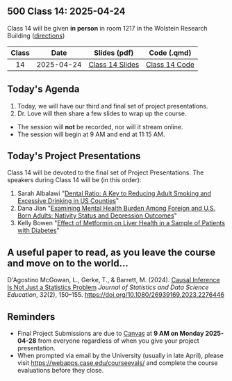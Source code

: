 ## 500 Class 14: 2025-04-24

Class 14 will be given **in person** in room 1217 in the Wolstein Research Building ([directions](https://case.edu/medicine/neurology/research/behavioral-health-research-group/directions-wolstein-research-building))

Class | Date | Slides (pdf) | Code (.qmd) 
:----: | :-----: | :-----------: | :--------:
14 | 2025-04-24 | [Class 14 Slides](https://github.com/THOMASELOVE/500-slides-2025/blob/main/500_slides14.pdf) | [Class 14 Code](https://github.com/THOMASELOVE/500-slides-2025/blob/main/500_slides14.qmd) 

## Today's Agenda

1. Today, we will have our third and final set of project presentations.
2. Dr. Love will then share a few slides to wrap up the course.

- The session will **not** be recorded, nor will it stream online.
- The session will begin at 9 AM and end at 11:15 AM.

## Today's Project Presentations

Class 14 will be devoted to the final set of Project Presentations. The speakers during Class 14 will be (in this order):

1.  Sarah Albalawi "[Dental Ratio: A Key to Reducing Adult Smoking and Excessive Drinking in US Counties](https://thomaselove.github.io/500-proj-draft2-slides/slides/sarah_draft2.html)"
2.  Dana Jian "[Examining Mental Health Burden Among Foreign and U.S. Born Adults: Nativity Status and Depression Outcomes](https://thomaselove.github.io/500-proj-draft2-slides/slides/dana_draft2.html)"
3.  Kelly Bowen "[Effect of Metformin on Liver Health in a Sample of Patients with Diabetes](https://thomaselove.github.io/500-proj-draft2-slides/slides/kelly_draft2.html)"

## A useful paper to read, as you leave the course and move on to the world...

D'Agostino McGowan, L., Gerke, T., & Barrett, M. (2024). [Causal Inference Is Not Just a Statistics Problem](https://www.tandfonline.com/doi/full/10.1080/26939169.2023.2276446?src=recsys) *Journal of Statistics and Data Science Education*, 32(2), 150–155. https://doi.org/10.1080/26939169.2023.2276446

## Reminders

- Final Project Submissions are due to [Canvas](https://canvas.case.edu/) at **9 AM on Monday 2025-04-28** from everyone regardless of when you give your project presentation.
- When prompted via email by the University (usually in late April), please visit <https://webapps.case.edu/courseevals/> and complete the course evaluations before they close.
